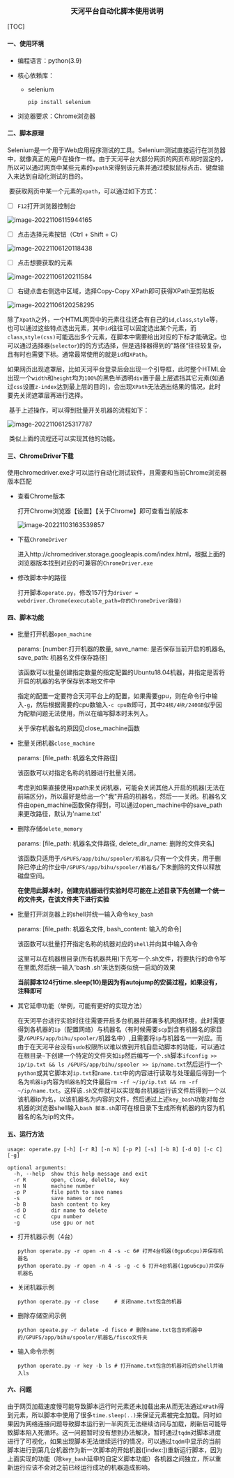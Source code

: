 ### <center>天河平台自动化脚本使用说明</center>

[TOC]

#### 一、使用环境

- 编程语言：python(3.9)

- 核心依赖库：

  - selenium

    ```
    pip install selenium
    ```

- 浏览器要求：Chrome浏览器

#### 二、脚本原理

​		Selenium是一个用于Web应用程序测试的工具。Selenium测试直接运行在浏览器中，就像真正的用户在操作一样。由于天河平台大部分网页的网页布局时固定的，所以可以通过网页中某些元素的`xpath`来得到该元素并通过模拟鼠标点击、键盘输入来达到自动化测试的目的。

​		要获取网页中某一个元素的`xpath`，可以通过如下方式：

- [ ] `F12`打开浏览器控制台

![image-20221106115944165](images/image-20221106115944165.png)

- [ ] 点击选择元素按钮（Ctrl + Shift + C）

![image-20221106120118438](images/image-20221106120118438.png)

- [ ] 点击想要获取的元素

![image-20221106120211584](images/image-20221106120211584.png)

- [ ] 右键点击右侧选中区域，选择Copy-Copy XPath即可获得XPath至剪贴板

![image-20221106120258295](images/image-20221106120258295.png)

​		除了`Xpath`之外，一个HTML网页中的元素往往还会有自己的`id`,`class`,`style`等，也可以通过这些特点选出元素，其中`id`往往可以固定选出某个元素，而`class`,`style(css)`可能选出多个元素，在脚本中需要给出对应的下标才能确定。也可以通过选择器(`selector`)的的方式选择，但是选择器得到的”路径“往往较复杂，且有时也需要下标。通常最常使用的就是`id`和`XPath`。

​		如果网页出现遮罩层，比如天河平台登录后会出现一个引导框，此时整个HTML会出现一个`width`和`height`均为`100%`的黑色半透明`div`置于最上层遮挡其它元素(如通过`css`设置`z-index`达到最上层的目的)，会出现`XPath`无法选出结果的情况，此时要先关闭遮罩层再进行选择。

​		基于上述操作，可以得到批量开关机器的流程如下：

![image-20221106125317787](images/image-20221106125317787.png)

​		类似上面的流程还可以实现其他的功能。

#### 三、ChromeDriver下载

​	使用chromedriver.exe才可以运行自动化测试软件，且需要和当前Chrome浏览器版本匹配

- 查看Chrome版本

  打开Chrome浏览器【设置】【关于Chrome】即可查看当前版本

  ![image-20221103163539857](C:\Users\57677\AppData\Roaming\Typora\typora-user-images\image-20221103163539857.png)

- 下载`ChromeDriver`

  进入http://chromedriver.storage.googleapis.com/index.html，根据上面的浏览器版本找到对应的可兼容的`ChromeDriver.exe`

- 修改脚本中的路径

  打开脚本`operate.py`，修改157行为`driver = webdriver.Chrome(executable_path=你的ChromeDriver路径)`

#### 四、脚本功能

- 批量打开机器`open_machine`

  params: [number:打开机器的数量, save_name: 是否保存当前开启的机器名, save_path: 机器名文件保存路径]

  该函数可以批量创建指定数量的指定配置的Ubuntu18.04机器，并指定是否将开启的机器的名字保存到本地文件中

  指定的配置一定要符合天河平台上的配置，如果需要gpu，则在命令行中输入`-g`，然后根据需要的cpu数输入`-c cpu数`即可，其中`24核/4块/240GB`似乎因为配额问题无法使用，所以在编写脚本时未列入。

  关于保存机器名的原因见close_machine函数

- 批量关闭机器`close_machine`

  params: [file_path: 机器名文件路径]

  该函数可以对指定名称的机器进行批量关闭。

  考虑到如果直接使用xpath来关闭机器，可能会关闭其他人开启的机器(无法在前端区分)，所以最好是给出一个"我"开启的机器名，然后一一关闭。机器名文件由open_machine函数保存得到，可以通过open_machine中的save_path来更改路径，默认为'name.txt'

- 删除存储`delete_memory`

  params: [file_path: 机器名文件路径, delete_dir_name: 删除的文件夹名]

  该函数只适用于`/GPUFS/app/bihu/spooler/机器名/`只有一个文件夹，用于删除已停止的作业中`/GPUFS/app/bihu/spooler/机器名/`下未删除的文件以释放磁盘空间。

  <strong>在使用此脚本时，创建完机器进行实验时尽可能在上述目录下先创建一个统一的文件夹，在该文件夹下进行实验</strong>

- 批量打开浏览器上的shell并统一输入命令`key_bash`

  params: [file_path: 机器名文件, bash_content: 输入的命令]

  该函数可以批量打开指定名称的机器对应的`shell`并向其中输入命令

  这里可以在机器根目录(所有机器共用)下先写一个.sh文件，将要执行的命令写在里面,然后统一输入'bash .sh'来达到类似统一启动的效果

  <strong>当前脚本124行time.sleep(10)是因为有autojump的安装过程，如果没有，注释即可</strong>


- 其它延申功能（举例，可能有更好的实现方法）

  在天河平台进行实验时往往需要开启多台机器并部署多机网络环境，此时需要得到各机器的`ip`（配置网络）与机器名（有时候需要`scp`到含有机器名的家目录`/GPUFS/app/bihu/spooler/`机器名中）,且需要将`ip`与机器名一一对应。而由于在天河平台没有`sudo`权限所以难以做到开机自启动脚本的功能，可以通过在根目录`~`下创建一个特定的文件夹如`ip`然后编写一个`.sh`脚本`ifconfig >> ip/ip.txt && ls /GPUFS/app/bihu/spooler >> ip/name.txt`然后运行一个`python`或其它脚本对`ip.txt`和`name.txt`中的内容进行读取与处理最后得到一个名为`机器ip`内容为`机器名`的文件最后`rm -rf ~/ip/ip.txt && rm -rf ~/ip/name.txt`。这样该`.sh`文件就可以实现每台机器运行该文件后得到一个以该机器ip为名，以该机器名为内容的文件，然后通过上述`key_bash`功能对每台机器的浏览器shell输入`bash 脚本.sh`即可在根目录下生成所有机器的内容为机器名的名为ip的文件。

#### 五、运行方法

```
usage: operate.py [-h] [-r R] [-n N] [-p P] [-s] [-b B] [-d D] [-c C] [-g]

optional arguments:
  -h, --help  show this help message and exit
  -r R        open, close, delelte, key
  -n N        machine number
  -p P        file path to save names
  -s          save names or not
  -b B        bash content to key
  -d D        dir name to delete
  -c C        cpu number
  -g          use gpu or not
```

- 打开机器示例（4台）

  ```
  python operate.py -r open -n 4 -s -c 6# 打开4台机器(0gpu6cpu)并保存机器名
  python operate.py -r open -n 4 -s -g -c 6 打开4台机器(1gpu6cpu)并保存机器名
  ```

- 关闭机器示例

  ```
  python operate.py -r close	 # 关闭name.txt包含的机器
  ```

- 删除存储空间示例

  ```
  python opeate.py -r delete -d fisco # 删除name.txt包含的机器中的/GPUFS/app/bihu/spooler/机器名/fisco文件夹
  ```

- 输入命令示例

  ```
  python operate.py -r key -b ls # 打开name.txt包含的机器对应的shell并输入ls
  ```


#### 六、问题

​		由于网页加载速度慢可能导致脚本运行时元素还未加载出来从而无法通过`XPath`得到元素，所以脚本中使用了很多`time.sleep(..)`来保证元素被完全加载。同时如果因为网络连接问题导致脚本运行到一半网页无法继续访问与加载，刷新后可能导致脚本陷入死循环。这一问题暂时没有想到办法解决，暂时通过`tqdm`对脚本进度进行了可视化，如果出现脚本无法继续运行的情况，可以通过`tqdm`中显示的当前脚本进行到第几台机器作为新一次脚本的开始机器([index:])重新运行脚本，因为上面实现的功能（除`key_bash`延申的自定义脚本功能）各机器之间独立，所以重新运行应该不会对之前已经运行成功的机器造成影响。

​		